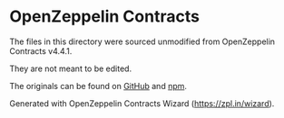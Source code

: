 # OpenZeppelin Contracts

The files in this directory were sourced unmodified from OpenZeppelin Contracts v4.4.1.

They are not meant to be edited.

The originals can be found on [GitHub] and [npm].

[GitHub]: https://github.com/OpenZeppelin/openzeppelin-contracts-upgradeable/tree/v4.4.1
[npm]: https://www.npmjs.com/package/@openzeppelin/contracts-upgradeable/v/4.4.1

Generated with OpenZeppelin Contracts Wizard (https://zpl.in/wizard).
